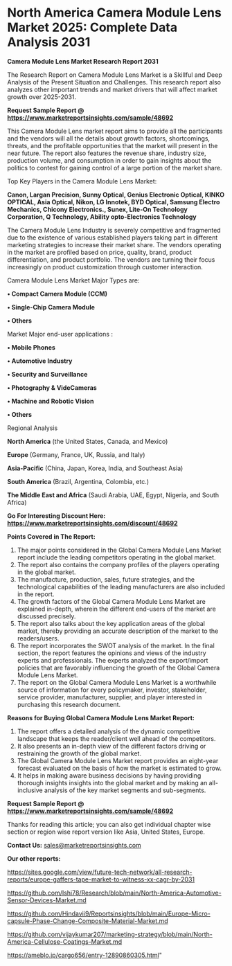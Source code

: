 # North America Camera Module Lens Market 2025: Complete Data Analysis 2031

<strong>Camera Module Lens Market Research Report 2031</strong>

The Research Report on Camera Module Lens Market is a Skillful and Deep Analysis of the Present Situation and Challenges. This research report also analyzes other important trends and market drivers that will affect market growth over 2025-2031.

<strong>Request Sample Report @ <a href=https://www.marketreportsinsights.com/sample/48692>https://www.marketreportsinsights.com/sample/48692</a></strong>

This Camera Module Lens market report aims to provide all the participants and the vendors will all the details about growth factors, shortcomings, threats, and the profitable opportunities that the market will present in the near future. The report also features the revenue share, industry size, production volume, and consumption in order to gain insights about the politics to contest for gaining control of a large portion of the market share.

Top Key Players in the Camera Module Lens Market:

<strong>Canon, Largan Precision, Sunny Optical, Genius Electronic Optical, KINKO OPTICAL, Asia Optical, Nikon, LG Innotek, BYD Optical, Samsung Electro Mechanics, Chicony Electronics., Sunex, Lite-On Technology Corporation, Q Technology, Ability opto-Electronics Technology</strong>

The Camera Module Lens Industry is severely competitive and fragmented due to the existence of various established players taking part in different marketing strategies to increase their market share. The vendors operating in the market are profiled based on price, quality, brand, product differentiation, and product portfolio. The vendors are turning their focus increasingly on product customization through customer interaction.

Camera Module Lens Market Major Types are:

<strong>•  Compact Camera Module (CCM)

•  Single-Chip Camera Module

•  Others</strong>

Market Major end-user applications :

<strong>•  Mobile Phones

•  Automotive Industry

•  Security and Surveillance

•  Photography & VideCameras

•  Machine and Robotic Vision

•  Others</strong>

Regional Analysis

</u><strong><b>North America</b></strong> (the United States, Canada, and Mexico)

<strong><b>Europe </b></strong>(Germany, France, UK, Russia, and Italy)

<strong><b>Asia-Pacific</b></strong> (China, Japan, Korea, India, and Southeast Asia)

<strong><b>South America</b></strong> (Brazil, Argentina, Colombia, etc.)

<strong><b>The Middle East and Africa</b></strong> (Saudi Arabia, UAE, Egypt, Nigeria, and South Africa)

<strong>Go For Interesting Discount Here: <a href=https://www.marketreportsinsights.com/discount/48692>https://www.marketreportsinsights.com/discount/48692</a></strong>

<strong>Points Covered in The Report:</strong>
<ol>
  <li>The major points considered in the Global Camera Module Lens Market report include the leading competitors operating in the global market.</li>
  <li>The report also contains the company profiles of the players operating in the global market.</li>
  <li>The manufacture, production, sales, future strategies, and the technological capabilities of the leading manufacturers are also included in the report.</li>
  <li>The growth factors of the Global Camera Module Lens Market are explained in-depth, wherein the different end-users of the market are discussed precisely.</li>
  <li>The report also talks about the key application areas of the global market, thereby providing an accurate description of the market to the readers/users.</li>
  <li>The report incorporates the SWOT analysis of the market. In the final section, the report features the opinions and views of the industry experts and professionals. The experts analyzed the export/import policies that are favorably influencing the growth of the Global Camera Module Lens Market.</li>
  <li>The report on the Global Camera Module Lens Market is a worthwhile source of information for every policymaker, investor, stakeholder, service provider, manufacturer, supplier, and player interested in purchasing this research document.</li>
</ol>
<strong>Reasons for Buying Global Camera Module Lens Market Report:</strong>

<ol>
  <li>The report offers a detailed analysis of the dynamic competitive landscape that keeps the reader/client well ahead of the competitors.</li>
  <li>It also presents an in-depth view of the different factors driving or restraining the growth of the global market.</li>
  <li>The Global Camera Module Lens Market report provides an eight-year forecast evaluated on the basis of how the market is estimated to grow.</li>
  <li>It helps in making aware business decisions by having providing thorough insights insights into the global market and by making an all-inclusive analysis of the key market segments and sub-segments.</li>
</ol>
<strong>Request Sample Report @ <a href=https://www.marketreportsinsights.com/sample/48692>https://www.marketreportsinsights.com/sample/48692</a></strong>


Thanks for reading this article; you can also get individual chapter wise section or region wise report version like Asia, United States, Europe.

<strong>Contact Us:</strong>
sales@marketreportsinsights.com

<strong>Our other reports:</strong>

<a href=https://sites.google.com/view/future-tech-network/all-research-reports/europe-gaffers-tape-market-to-witness-xx-cagr-by-2031>https://sites.google.com/view/future-tech-network/all-research-reports/europe-gaffers-tape-market-to-witness-xx-cagr-by-2031</a>

<a href=https://github.com/Ishi78/Research/blob/main/North-America-Automotive-Sensor-Devices-Market.md>https://github.com/Ishi78/Research/blob/main/North-America-Automotive-Sensor-Devices-Market.md</a>

<a href=https://github.com/Hindavii9/Reportsinsights/blob/main/Europe-Micro-capsule-Phase-Change-Composite-Material-Market.md>https://github.com/Hindavii9/Reportsinsights/blob/main/Europe-Micro-capsule-Phase-Change-Composite-Material-Market.md</a>

<a href=https://github.com/vijaykumar207/marketing-strategy/blob/main/North-America-Cellulose-Coatings-Market.md>https://github.com/vijaykumar207/marketing-strategy/blob/main/North-America-Cellulose-Coatings-Market.md</a>

<a href=https://ameblo.jp/cargo656/entry-12890860305.html>https://ameblo.jp/cargo656/entry-12890860305.html</a>"
